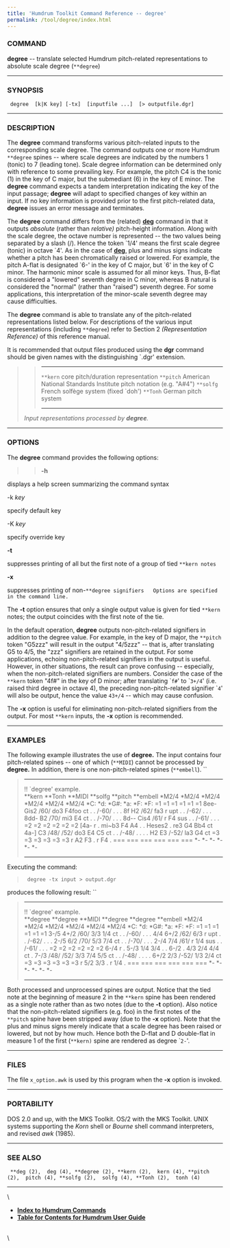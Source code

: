 ```yaml
---
title: 'Humdrum Toolkit Command Reference -- degree'
permalink: /tool/degree/index.html
---
```


### COMMAND

**degree** \-- translate selected Humdrum pitch-related representations
to absolute scale degree (`**degree`)

------------------------------------------------------------------------

### SYNOPSIS

` degree  [k|K key] [-tx]  [inputfile ...]  [> outputfile.dgr]`

------------------------------------------------------------------------

### DESCRIPTION

The **degree** command transforms various pitch-related inputs to the
corresponding scale degree. The command outputs one or more Humdrum
`**degree` spines \-- where scale degrees are indicated by the numbers 1
(tonic) to 7 (leading tone). Scale degree information can be determined
only with reference to some prevailing key. For example, the pitch C4 is
the tonic (1) in the key of C major, but the submediant (6) in the key
of E minor. The **degree** command expects a tandem interpretation
indicating the key of the input passage; **degree** will adapt to
specified changes of key within an input. If no key information is
provided prior to the first pitch-related data, **degree** issues an
error message and terminates.

The **degree** command differs from the (related) [**deg**](deg.html)
command in that it outputs *absolute* (rather than *relative)*
pitch-height information. Along with the scale degree, the octave number
is represented \-- the two values being separated by a slash (/). Hence
the token \`1/4\' means the first scale degree (tonic) in octave \`4\'.
As in the case of [**deg**,](deg.html) plus and minus signs indicate
whether a pitch has been chromatically raised or lowered. For example,
the pitch A-flat is designated \`6-\' in the key of C major, but \`6\'
in the key of C minor. The harmonic minor scale is assumed for all minor
keys. Thus, B-flat is considered a \"lowered\" seventh degree in C
minor, whereas B natural is considered the \"normal\" (rather than
\"raised\") seventh degree. For some applications, this interpretation
of the minor-scale seventh degree may cause difficulties.

The **degree** command is able to translate any of the pitch-related
representations listed below. For descriptions of the various input
representations (including `**degree`) refer to Section 2
*(Representation Reference)* of this reference manual.

It is recommended that output files produced using the **dgr** command
should be given names with the distinguishing \`.dgr\' extension.

> >   ----------- ----------------------------------------------------------------------
> >   `**kern`    core pitch/duration representation
> >   `**pitch`   American National Standards Institute pitch notation (e.g. \"A\#4\")
> >   `**solfg`   French solfège system (fixed \`doh\')
> >   `**Tonh`    German pitch system
> >   ----------- ----------------------------------------------------------------------
> >
> *Input representations processed by **degree**.*

------------------------------------------------------------------------

### OPTIONS

The **degree** command provides the following options:

> > **-h**

displays a help screen summarizing the command syntax

-k *key*

specify default key

-K *key*

specify override key

**-t**

suppresses printing of all but the first note of a group of tied
`**kern notes`

**-x**

suppresses printing of
non-`**degree signifiers   Options are specified in the command line. `

The **-t** option ensures that only a single output value is given for
tied `**kern` notes; the output coincides with the first note of the
tie.

In the default operation, **degree** outputs non-pitch-related
signifiers in addition to the degree value. For example, in the key of D
major, the `**pitch` token \"G5zzz\" will result in the output
\"4/5zzz\" \-- that is, after translating G5 to 4/5, the \"zzz\"
signifiers are retained in the output. For some applications, echoing
non-pitch-related signifiers in the output is useful. However, in other
situations, the result can prove confusing \-- especially, when the
non-pitch-related signifiers are numbers. Consider the case of the
`**kern` token \"4f\#\" in the key of D minor; after translating
\``f#`\' to \``3+/4`\' (i.e. raised third degree in octave 4), the
preceding non-pitch-related signifier \``4`\' will also be output, hence
the value `43+/4` \-- which may cause confusion.

The **-x** option is useful for eliminating non-pitch-related signifiers
from the output. For most `**kern` inputs, the **-x** option is
recommended.

------------------------------------------------------------------------

### EXAMPLES

The following example illustrates the use of **degree.** The input
contains four pitch-related spines \-- one of which (`**MIDI`) cannot be
processed by **degree.** In addition, there is one non-pitch-related
spines (`**embell`). ``

>   ------------------------ ---------- ----------- ----------- ----------- ------------
>   !! \`degree\' example.                                                  
>   \*\*kern                 \*\*Tonh   \*\*MIDI    \*\*solfg   \*\*pitch   \*\*embell
>   \*M2/4                   \*M2/4     \*M2/4      \*M2/4      \*M2/4      \*M2/4
>   \*C:                     \*d:       \*G\#:      \*a:        \*F:        \*F:
>   =1                       =1         =1          =1          =1          =1
>   8ee-                     Gis2       /60/        do3         F4foo       ct
>   .                        .          /-60/       .           .           .
>   8f                       H2         /62/        fa3         r           upt
>   .                        .          /-62/       .           .           .
>   8dd-                     B2         /70/        mi3         E4          ct
>   .                        .          /-70/       .           .           .
>   8d\--                    Cis4       /61/        r           F4          sus
>   .                        .          /-61/       .           .           .
>   =2                       =2         =2          =2          =2          =2
>   \[4a-                    r          .           mi\~b3      F4 A4       .
>   .                        Heses2     .           re3         G4 Bb4      ct
>   4a-\]                    C3         /48/ /52/   do3         E4 C5       ct
>   .                        .          /-48/       .           .           .
>   .                        H2 E3      /-52/       la3         G4          ct
>   =3                       =3         =3          =3          =3          =3
>   r                        A2 F3      .           r           F4          .
>   ===                      ===        ===         ===         ===         ===
>   \*-                      \*-        \*-         \*-         \*-         \*-
>   ------------------------ ---------- ----------- ----------- ----------- ------------
>
Executing the command:

> ` degree -tx input > output.dgr`

produces the following result: ``

>   ------------------------ ------------ ----------- ------------ ------------ ------------
>   !! \`degree\' example.                                                      
>   \*\*degree               \*\*degree   \*\*MIDI    \*\*degree   \*\*degree   \*\*embell
>   \*M2/4                   \*M2/4       \*M2/4      \*M2/4       \*M2/4       \*M2/4
>   \*C:                     \*d:         \*G\#:      \*a:         \*F:         \*F:
>   =1                       =1           =1          =1           =1           =1
>   3-/5                     4+/2         /60/        3/3          1/4          ct
>   .                        .            /-60/       .            .            .
>   4/4                      6+/2         /62/        6/3          r            upt
>   .                        .            /-62/       .            .            .
>   2-/5                     6/2          /70/        5/3          7/4          ct
>   .                        .            /-70/       .            .            .
>   2-/4                     7/4          /61/        r            1/4          sus
>   .                        .            /-61/       .            .            .
>   =2                       =2           =2          =2           =2           =2
>   6-/4                     r            .           5-/3         1/4 3/4      .
>   .                        6-/2         .           4/3          2/4 4/4      ct
>   .                        7-/3         /48/ /52/   3/3          7/4 5/5      ct
>   .                        .            /-48/       .            .            .
>   .                        6+/2 2/3     /-52/       1/3          2/4          ct
>   =3                       =3           =3          =3           =3           =3
>   r                        5/2 3/3      .           r            1/4          .
>   ===                      ===          ===         ===          ===          ===
>   \*-                      \*-          \*-         \*-          \*-          \*-
>   ------------------------ ------------ ----------- ------------ ------------ ------------
>
Both processed and unprocessed spines are output. Notice that the tied
note at the beginning of measure 2 in the `**kern` spine has been
rendered as a single note rather than as two notes (due to the **-t**
option). Also notice that the non-pitch-related signifiers (e.g. foo) in
the first notes of the `**pitch` spine have been stripped away (due to
the **-x** option). Note that the plus and minus signs merely indicate
that a scale degree has been raised or lowered, but not by how much.
Hence both the D-flat and D double-flat in measure 1 of the first
(`**kern)` spine are rendered as degree \``2-`\'.

------------------------------------------------------------------------

### FILES

The file `x_option.awk` is used by this program when the **-x** option
is invoked.

------------------------------------------------------------------------

### PORTABILITY

DOS 2.0 and up, with the MKS Toolkit. OS/2 with the MKS Toolkit. UNIX
systems supporting the *Korn* shell or *Bourne* shell command
interpreters, and revised *awk* (1985).

------------------------------------------------------------------------

### SEE ALSO

` **deg (2),  deg (4), **degree (2), **kern (2),  kern (4), **pitch (2),  pitch (4), **solfg (2),  solfg (4), **Tonh (2),  tonh (4)`

------------------------------------------------------------------------

\

-   [**Index to Humdrum Commands**](../commands.toc.html)
-   [**Table for Contents for Humdrum User Guide**](../guide.toc.html)

\
\
